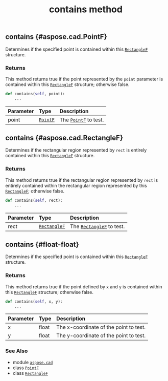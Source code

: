 ﻿---
title: contains method
second_title: Aspose.CAD for Python via .NET API References
description: 
type: docs
weight: 20
url: /python-net/aspose.cad/rectanglef/contains/
is_root: false
---

## contains {#aspose.cad.PointF}

Determines if the specified point is contained within this [`RectangleF`](/cad/python-net/aspose.cad/rectanglef) structure.


### Returns 


This method returns true if the point represented by the `point` parameter is contained within this [`RectangleF`](/cad/python-net/aspose.cad/rectanglef) structure; otherwise false.


```python
def contains(self, point):
    ...
```


| Parameter | Type | Description |
| :- | :- | :- |
| point | [`PointF`](/cad/python-net/aspose.cad/pointf) | The [`PointF`](/cad/python-net/aspose.cad/pointf) to test. |


## contains {#aspose.cad.RectangleF}

Determines if the rectangular region represented by `rect` is entirely contained within this [`RectangleF`](/cad/python-net/aspose.cad/rectanglef) structure.


### Returns 


This method returns true if the rectangular region represented by `rect` is entirely contained within the rectangular region represented by this [`RectangleF`](/cad/python-net/aspose.cad/rectanglef); otherwise false.


```python
def contains(self, rect):
    ...
```


| Parameter | Type | Description |
| :- | :- | :- |
| rect | [`RectangleF`](/cad/python-net/aspose.cad/rectanglef) | The [`RectangleF`](/cad/python-net/aspose.cad/rectanglef) to test. |


## contains {#float-float}

Determines if the specified point is contained within this [`RectangleF`](/cad/python-net/aspose.cad/rectanglef) structure.


### Returns 


This method returns true if the point defined by `x` and `y` is contained within this [`RectangleF`](/cad/python-net/aspose.cad/rectanglef) structure; otherwise false.


```python
def contains(self, x, y):
    ...
```


| Parameter | Type | Description |
| :- | :- | :- |
| x | float | The x-coordinate of the point to test. |
| y | float | The y-coordinate of the point to test. |



### See Also
* module [`aspose.cad`](../../)
* class [`PointF`](/cad/python-net/aspose.cad/pointf)
* class [`RectangleF`](/cad/python-net/aspose.cad/rectanglef)
